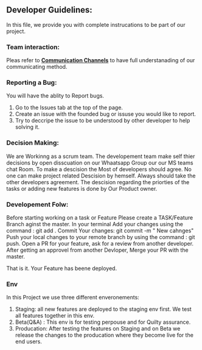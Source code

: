 ## Developer Guidelines:
In this file, we provide you with complete instrucations to be part of our project. 

### Team interaction:
Pleas refer to  **[Communication Channels](Communication_channels.md)**  to have full understanading of our communicating method. 

### Reporting a Bug: 
You will have the ablity to Report bugs. 
1. Go to the Issues tab at the top of the page. 
2. Create an issue with the founded bug or issuse you would like to report. 
3. Try to deccripe the issue to be understood by other developer to help solving it. 

### Decision Making: 
We are Workinng as a scrum team. The developement team make self thier decisions by open disscuation on our Whaatsapp Group our our MS teams chat Room. 
To make a descision the Most of developers should agree. No one can make project related Descision by hemself. Always should take the other developers agreement. 
The descision  regarding the priorties of the tasks or adding new features is done by Our Product owner. 

### Developement Folw:
Before starting working on a task or Feature Please create a TASK/Feature Branch aginst the master. 
In your terminal Add your changes using  the command : git add . 
Commit Your changes: git commit -m " New cahnges"
Push your local changes to your remote branch by using the command : git push.
Open a PR for your feature, ask for a review from another developer. 
After getting an approvel from another Devloper, Merge your PR with the master. 

That is it. Your Feature has beene deployed.

### Env
In this Project we use three different enveronements: 
1. Staging: all new features are deployed to the staging env first. We test all features together in this env.
2. Beta(Q&A) : This env is for testing perpouse and for Quilty assurance. 
3. Producation: After testing the features on Staging and on Beta we release the changes to the producation where they become live for the end users. 
